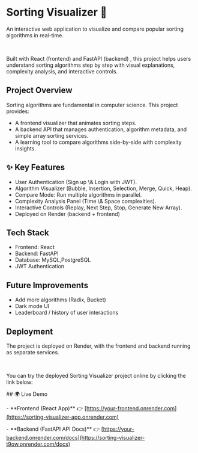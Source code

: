 <h1> Sorting Visualizer 🎉 </h1>

<p> An interactive web application to visualize and compare popular sorting algorithms in real-time. </p>

<br>

Built with <bold>React (frontend) </bold> and <bold>FastAPI (backend)</bold> , this project helps users understand sorting algorithms step by step with visual explanations, complexity analysis, and interactive controls.



<h2> Project Overview </h2>

Sorting algorithms are fundamental in computer science. This project provides:

<ul>

<li>A frontend visualizer that animates sorting steps. </li>

<li> A backend API that manages authentication, algorithm metadata, and simple array sorting services.</li>

<li> A learning tool to compare algorithms side-by-side with complexity insights.</li>

</ul>



<h2>✨ Key Features</h2>

<ul>

<li> User Authentication (Sign up \& Login with JWT). </li>

<li> Algorithm Visualizer (Bubble, Insertion, Selection, Merge, Quick, Heap).</li>

<li>Compare Mode: Run multiple algorithms in parallel.</li>

<li>Complexity Analysis Panel (Time \& Space complexities). </li>

<li> Interactive Controls (Replay, Next Step, Stop, Generate New Array).</li>

<li>Deployed on Render (backend + frontend) </li>

</ul>



<h2> Tech Stack </h2>

<ul>

<li> <bold>Frontend:</bold> React </li>

<li> <bold> Backend: </bold> FastAPI </li>

<li> <bold> Database:</bold> MySQL,PostgreSQL </li>

<li> <bold> JWT Authentication </bold> </li>

</ul>



<h2>Future Improvements</h2>

<ul>

<li> Add more algorithms (Radix,  Bucket)</li>

<li>Dark mode UI </li>

<li>Leaderboard / history of user interactions </li>

</ul>



<h2> Deployment </h2>

The project is deployed on Render, with the frontend and backend running as separate services.

<br>

You can try the deployed Sorting Visualizer project online by clicking the link below:

\## 🌍 Live Demo



\- \*\*Frontend (React App)\*\* 👉 \[https://your-frontend.onrender.com](https://sorting-visualizer-app.onrender.com)

\- \*\*Backend (FastAPI API Docs)\*\* 👉 \[https://your-backend.onrender.com/docs](https://sorting-visualizer-t9ow.onrender.com/docs)



